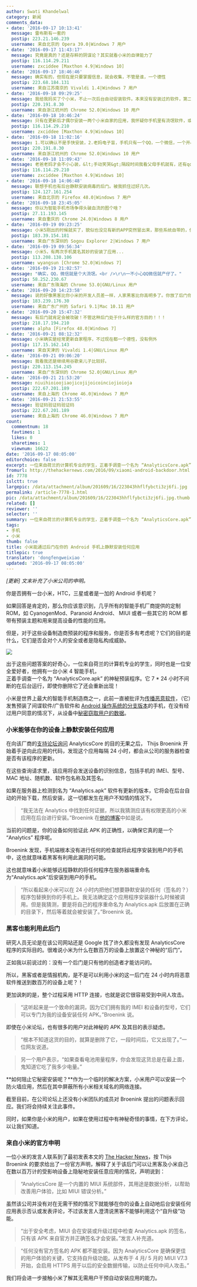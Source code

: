 ```yaml
---
author: Swati Khandelwal
category: 新闻
comments_data:
- date: '2016-09-17 10:13:41'
  message: 雷布斯有一套的
  postip: 223.21.146.239
  username: 来自北京的 Opera 39.0|Windows 7 用户
- date: '2016-09-17 11:43:17'
  message: 究竟是真的？还是存粹的阴谋论？其实就看小米的自律能力了
  postip: 116.114.29.211
  username: zxciddee [Maxthon 4.9|Windows 10]
- date: '2016-09-17 18:46:46'
  message: 确实有的，但现在是只要掌握信息，就会收集，不管是谁，一个德性
  postip: 223.68.184.131
  username: 来自江苏南京的 Vivaldi 1.4|Windows 7 用户
- date: '2016-09-18 09:29:25'
  message: 我给我妈买了个小米，不止一次后台自动安装软件。本来没有安装过的软件，第二天早上起床发现多了个APP
  postip: 220.191.8.30
  username: 来自浙江杭州的 Chrome 52.0|Windows 10 用户
- date: '2016-09-18 10:46:24'
  message: 只有在更新后才偶尔安装一两个小米自家的应用，我怀疑你手机里有流氓软件，或者自己手快不小心安装的
  postip: 116.114.29.210
  username: zxciddee [Maxthon 4.9|Windows 10]
- date: '2016-09-18 11:02:16'
  message: 1.可以确认不是手快安装，2.老妈电子盲，手机只有一个QQ，一个微信，一个开心消消乐打发时间，3都是晚间自动安装，第二天使用才发现
  postip: 220.191.8.30
  username: 来自浙江杭州的 Chrome 52.0|Windows 10 用户
- date: '2016-09-18 11:09:43'
  message: 老爸老妈才会不小心装，&lt;手动笑哭&gt;隔段时间我看父母手机就有，还有qq微信是很大的流氓啊，不知道吗？
  postip: 116.114.29.210
  username: zxciddee [Maxthon 4.9|Windows 10]
- date: '2016-09-18 14:06:48'
  message: 联想手机也有后台静默安装病毒的后门。被我抓住过好几次。
  postip: 124.127.161.254
  username: 来自北京的 Firefox 48.0|Windows 7 用户
- date: '2016-09-18 23:45:05'
  message: 你以为智能手机市场争得头破血流的图个啥？
  postip: 27.11.193.145
  username: 来自重庆的 Chrome 24.0|Windows 8 用户
- date: '2016-09-19 09:23:25'
  message: 小米5刚出的时候就买了，貌似也没见有新的APP突然冒出来，那些系统自带的，倒是经常自动更新，也没去管它。
  postip: 183.39.154.181
  username: 来自广东深圳的 Sogou Explorer 2|Windows 7 用户
- date: '2016-09-19 09:56:34'
  message: 小米5，有两次手机莫名其妙的安装了应用...
  postip: 113.208.138.106
  username: wyangsun [Chrome 52.0|Windows 7]
- date: '2016-09-19 21:02:57'
  message: "确实，QQ，微信就是个大流氓。<br />\r\n一不小心QQ微信就产仔了。"
  postip: 58.252.230.67
  username: 来自广东珠海的 Chrome 53.0|GNU/Linux 用户
- date: '2016-09-20 14:23:58'
  message: 说的好像黑客比你小米的开发人员差一样，人家黑客比你高明多了。你放了后门你以为你有能力挡得住吗？人家黑客一下就可以解决你了。
  postip: 183.239.176.30
  username: 来自广东广州的 Safari 9.1|Mac 10.11 用户
- date: '2016-09-20 15:47:32'
  message: 有后门就肯定会被攻破！不管这种后门处于什么样的官方目的！！！
  postip: 218.17.194.210
  username: alpha [Firefox 48.0|Windows 7]
- date: '2016-09-21 08:12:32'
  message: 小米确实是经常更新自家程序，不过现在都一个德性，没有例外
  postip: 117.15.162.143
  username: 来自天津的 Vivaldi 1.4|GNU/Linux 用户
- date: '2016-09-21 09:06:20'
  message: 我看我还是继续用谷歌亲儿子比较好。
  postip: 220.113.154.245
  username: 来自广东深圳的 Chrome 52.0|GNU/Linux 用户
- date: '2016-09-21 21:53:20'
  message: niuihioioojiaojicojijoicoinciojioioja
  postip: 222.67.201.189
  username: 来自上海的 Chrome 46.0|Windows 7 用户
- date: '2016-09-21 21:53:55'
  message: 验证码验证码验证码
  postip: 222.67.201.189
  username: 来自上海的 Chrome 46.0|Windows 7 用户
count:
  commentnum: 18
  favtimes: 1
  likes: 0
  sharetimes: 1
  viewnum: 16622
date: '2016-09-17 08:05:00'
editorchoice: false
excerpt: 一位来自荷兰的计算机专业的学生，正着手调查一个名为 “AnalyticsCore.apk” 的神秘预装程序。它 7 * 24 小时不间断的在后台运行，即使你删除它了还会重新出现！
fromurl: http://thehackernews.com/2016/09/xiaomi-android-backdoor.html
id: 7778
islctt: true
largepic: /data/attachment/album/201609/16/223043hhflfybcti3zj6fi.jpg
permalink: /article-7778-1.html
pic: /data/attachment/album/201609/16/223043hhflfybcti3zj6fi.jpg.thumb.jpg
related: []
reviewer: ''
selector: ''
summary: 一位来自荷兰的计算机专业的学生，正着手调查一个名为 “AnalyticsCore.apk” 的神秘预装程序。它 7 * 24 小时不间断的在后台运行，即使你删除它了还会重新出现！
tags:
- 手机
- 小米
thumb: false
title: 小米能通过后门在你的 Android 手机上静默安装任何应用
titlepic: true
translator: 'dongfengweixiao '
updated: '2016-09-17 08:05:00'
---
```


*[更新] 文末补充了小米公司的申明。*


你是否拥有一台小米，HTC，三星或者是一加的 Android 手机呢？


如果回答是肯定的，那么你应该意识到，几乎所有的智能手机厂商提供的定制 ROM，如 CyanogenMod、Paranoid Android、 MIUI 或者一些其它的 ROM 都带有预装主题和用来提高设备的性能的应用。


但是，对于这些设备制造商预装的程序和服务，你是否多有考虑呢？它们的目的是什么，它们是否会对个人的安全或者是隐私构成威胁。


![](/data/attachment/album/201609/16/223043hhflfybcti3zj6fi.jpg)


出于这些问题答案的好奇心，一位来自荷兰的计算机专业的学生，同时也是一位安全爱好者，他拥有一台小米 4 智能手机，  
正着手调查一个名为 “AnalyticsCore.apk” 的神秘预装程序。它 7 \* 24 小时不间断的在后台运行，即使你删除它了还会重新出现！


小米是世界上最大的智能手机制造商之一，此前一直被批评为[传播恶意软件](http://thehackernews.com/2014/10/xiaomi-data-breach-hacker.html)，（它）发售预装了间谍软件/广告软件和 [Android 操作系统的分支版本](http://thehackernews.com/2015/03/Xiaomi-Mi-4-malware.html)的手机，在没有经过用户同意的情况下，从设备中[秘密窃取用户的数据](http://thehackernews.com/2014/08/xiaomi-phones-secretly-sending-users.html)。


### 小米能够在你的设备上静默安装任何应用


在向该厂商的[支持论坛询问](http://en.miui.com/thread-184042-1-1.html) AnalyticsCore 的目的无果之后， Thijs Broenink 开始着手逆向此应用的代码，发现这个应用每隔 24 小时，都会从公司的服务器检查是否有该程序的更新。


在这些查询请求里，该应用将会发送设备的识别信息，包括手机的 IMEI、型号、MAC 地址、随机数、软件包名称及其签名。


如果在服务器上检测到名为 “Analytics.apk” 软件有更新的版本，它将会在后台自动的开始下载，然后安装，这一切都发生在用户不知情的情况下。



> 
> “我无法在 Analytics 中找到任何证据，所以我猜测应该有权限更高的小米应用在后台进行安装。”Broenink 在[他的博客](https://www.thijsbroenink.com/2016/09/xiaomis-analytics-app-reverse-engineered/)中如是说。
> 
> 
> 


当前的问题是，你的设备如何验证此 APK 的正确性，以确保它真的是一个 “Analytics” 程序呢。


Broenink 发现，手机端根本没有进行任何的检查就将此程序安装到用户的手机中，这也就意味着黑客有利用此漏洞的可能。


这也就意味着小米能够远程静默的将任何程序在服务器端重命名为“Analytics.apk”后安装到用户的手机。



> 
> “所以看起来小米可以在 24 小时内把他们想要静默安装的任何（签名的？）程序包替换到你的手机上。我无法确定这个应用程序安装器什么时候被调用。但是我猜测，要是将自己的程序重命名为 Analytics.apk 后放置在正确的目录下，然后等着就会被安装了。”Broenink 说。
> 
> 
> 


### 黑客也能利用此后门


研究人员无论是在该公司网站还是 Google 找了许久都没有发现 AnalyticsCore 程序的实际目的。很难说小米为什么在数百万的设备上放置这个神秘的“后门”。


正如我以前说过的：没有一个后门是只有他的创造者才能访问的。


所以，黑客或者是情报机构，是不是可以利用小米的这一后门在 24 小时内将恶意软件推送到数百万的设备上呢？！


更加讽刺的是，整个过程采用 HTTP 连接，也就是说它很容易受到中间人攻击。



> 
> “这听起来是一个致命的漏洞，因为它们拥有我的 IMEI 和设备的型号，它们可以专门为我的设备安装任何 APK。”Broenink 说。
> 
> 
> 


即使在小米论坛，也有很多的用户对此神秘的 APK 及其目的表示疑虑。



> 
> “根本不知道这货的目的，就算是删除了它，一段时间后，它又出现了。”一位网友说道。
> 
> 
> 



> 
> 另一个用户表示，“如果查看电池用量程序，你会发现这货总是在最上面，鬼知道它吃了我多少电量。”
> 
> 
> 


**如何阻止它秘密安装呢？**作为一个临时的解决方案，小米用户可以安装一个防火墙应用，然后在其中屏蔽所有小米相关域名的网络连接。


截至目前，在公司论坛上还没有小米团队的成员对 Broenink 提出的问题表示回应。我们将会持续关注此事件。


同时，如果你是小米的用户，如果在使用过程中有神秘奇怪的事情，在下方评论，以让我们知道。


### 来自小米的官方申明


一位小米的发言人联系到了最初发表本文的 [The Hacker News](http://thehackernews.com/2016/09/xiaomi-android-backdoor.html)，按 Thijs Broenink 的要求给出了一份官方声明，解释了关于该后门可以让黑客及小米自己在数以百万计的受影响设备上隐秘地安装任意应用的情况，声明说到：



> “AnalyticsCore 是一个内置的 MIUI 系统部件，其用途是数据分析，以帮助改善用户体验，比如 MIUI 错误分析。”


虽然该公司并没有对在无需干预的情况下就能够在你的设备上自动地后台安装任何应用表示否认或发表评论，不过该发言人澄清说黑客不能够利用这个“自升级”功能。



> “出于安全考虑，MIUI 会在安装或升级过程中检查 Analytics.apk 的签名，只有该 APK 来自官方并正确签名才会安装。”发言人补充道。



> “任何没有官方签名的 APK 都不能安装。因为 AnalyticsCore 是确保更佳的用户体验的关键，它支持自升级功能。从发布于 4 月/ 5 月的 MIUI V7.3 开始，会启用 HTTPS 用于以后的安全数据传输，以防止任何中间人攻击。”


我们将会进一步接触小米了解其无需用户干预自动安装应用的能力。